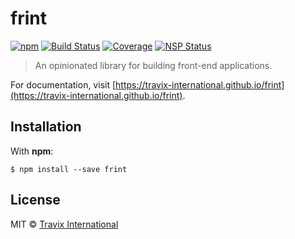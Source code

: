 # frint

[![npm](https://img.shields.io/npm/v/frint.svg)](https://www.npmjs.com/package/frint) [![Build Status](https://img.shields.io/travis/Travix-International/frint/master.svg)](http://travis-ci.org/Travix-International/frint) [![Coverage](https://img.shields.io/coveralls/Travix-International/frint.svg)](https://coveralls.io/github/Travix-International/frint) [![NSP Status](https://nodesecurity.io/orgs/travix-international-bv/projects/2c3431f8-ed10-4ef2-8edb-4873c656497c/badge)](https://nodesecurity.io/orgs/travix-international-bv/projects/2c3431f8-ed10-4ef2-8edb-4873c656497c)

> An opinionated library for building front-end applications.

For documentation, visit [https://travix-international.github.io/frint](https://travix-international.github.io/frint).

## Installation

With **npm**:

```
$ npm install --save frint
```

## License

MIT © [Travix International](http://travix.com)
